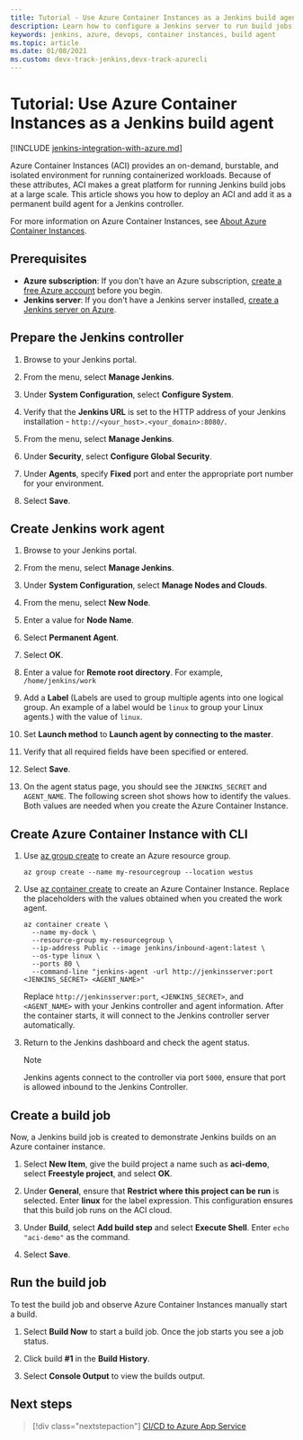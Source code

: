 ```yaml
---
title: Tutorial - Use Azure Container Instances as a Jenkins build agent
description: Learn how to configure a Jenkins server to run build jobs in Azure Container Instances
keywords: jenkins, azure, devops, container instances, build agent
ms.topic: article
ms.date: 01/08/2021
ms.custom: devx-track-jenkins,devx-track-azurecli
---
```


# Tutorial: Use Azure Container Instances as a Jenkins build agent

[!INCLUDE [jenkins-integration-with-azure.md](includes/jenkins-integration-with-azure.md)]

Azure Container Instances (ACI) provides an on-demand, burstable, and isolated environment for running containerized workloads. Because of these attributes, ACI makes a great platform for running Jenkins build jobs at a large scale. This article shows you how to deploy an ACI and add it as a permanent build agent for a Jenkins controller.

For more information on Azure Container Instances, see [About Azure Container Instances](/azure/container-instances/container-instances-overview).

## Prerequisites

- **Azure subscription**: If you don't have an Azure subscription, [create a free Azure account](https://azure.microsoft.com/free/?ref=microsoft.com&utm_source=microsoft.com&utm_medium=docs&utm_campaign=visualstudio) before you begin.
- **Jenkins server**: If you don't have a Jenkins server installed, [create a Jenkins server on Azure](./configure-on-linux-vm.md).

## Prepare the Jenkins controller

1. Browse to your Jenkins portal.

1. From the menu, select **Manage Jenkins**.

1. Under **System Configuration**, select **Configure System**.

1. Verify that the **Jenkins URL** is set to the HTTP address of your Jenkins installation - `http://<your_host>.<your_domain>:8080/`.

1. From the menu, select **Manage Jenkins**.

1. Under **Security**, select **Configure Global Security**.

1. Under **Agents**, specify **Fixed** port and enter the appropriate port number for your environment.

1. Select **Save**.

## Create Jenkins work agent

1. Browse to your Jenkins portal.

1. From the menu, select **Manage Jenkins**.

1. Under **System Configuration**, select **Manage Nodes and Clouds**.

1. From the menu, select **New Node**.

1. Enter a value for **Node Name**.

1. Select **Permanent Agent**.

1. Select **OK**.

1. Enter a value for **Remote root directory**. For example, `/home/jenkins/work`

1. Add a  **Label** (Labels are used to group multiple agents into one logical group. An example of a label would be `linux` to group your Linux agents.) with the value of `linux`.

1. Set **Launch method** to **Launch agent by connecting to the master**.

1. Verify that all required fields have been specified or entered.

1. Select **Save**.

1. On the agent status page, you should see the `JENKINS_SECRET` and `AGENT_NAME`. The following screen shot shows how to identify the values. Both values are needed when you create the Azure Container Instance.

## Create Azure Container Instance with CLI

1. Use [az group create](/cli/azure/group?#az-group-create) to create an Azure resource group.

      ```azurecli
      az group create --name my-resourcegroup --location westus
      ```

1. Use [az container create](/cli/azure/container#az-container-create) to create an Azure Container Instance. Replace the placeholders with the values obtained when you created the work agent.

    ```azurecli
    az container create \
      --name my-dock \
      --resource-group my-resourcegroup \
      --ip-address Public --image jenkins/inbound-agent:latest \
      --os-type linux \
      --ports 80 \
      --command-line "jenkins-agent -url http://jenkinsserver:port <JENKINS_SECRET> <AGENT_NAME>"
    ```

    Replace `http://jenkinsserver:port`, `<JENKINS_SECRET>`, and `<AGENT_NAME>` with your Jenkins controller and agent information. After the container starts, it will connect to the Jenkins controller server automatically.

1. Return to the Jenkins dashboard and check the agent status.

    > [!NOTE]
    > Jenkins agents connect to the controller via port `5000`, ensure that port is allowed inbound to the Jenkins Controller.

## Create a build job

Now, a Jenkins build job is created to demonstrate Jenkins builds on an Azure container instance.

1. Select **New Item**, give the build project a name such as **aci-demo**, select **Freestyle project**, and select **OK**.

1. Under **General**, ensure that **Restrict where this project can be run** is selected. Enter **linux** for the label expression. This configuration ensures that this build job runs on the ACI cloud.

1. Under **Build**, select **Add build step** and select **Execute Shell**. Enter `echo "aci-demo"` as the command.

1. Select **Save**.

## Run the build job

To test the build job and observe Azure Container Instances manually start a build.

1. Select **Build Now** to start a build job. Once the job starts you see a job status.

1. Click build **#1** in the **Build History**.

1. Select **Console Output** to view the builds output.

## Next steps

> [!div class="nextstepaction"]
> [CI/CD to Azure App Service](/azure/jenkins/tutorial-jenkins-deploy-web-app-azure-app-service)
